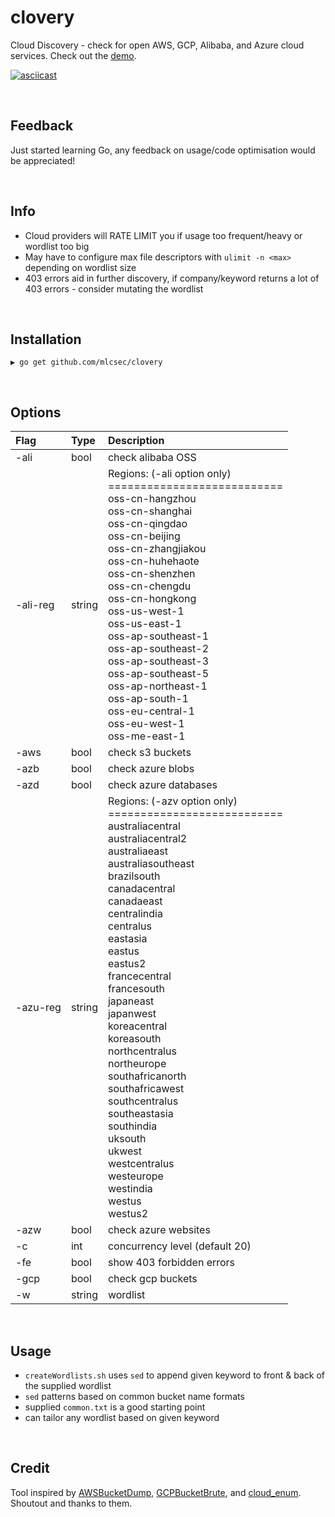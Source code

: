 # clovery
Cloud Discovery - check for open AWS, GCP, Alibaba, and Azure cloud services.  Check out the [demo](https://mlcsec.com/release-clovery/#demo).<br>

<a href="https://asciinema.org/a/310982"><img src="https://asciinema.org/a/310982.png" alt="asciicast" /></a>

<br>

## Feedback
Just started learning Go, any feedback on usage/code optimisation would be appreciated!

<br>

## Info
* Cloud providers will RATE LIMIT you if usage too frequent/heavy or wordlist too big
* May have to configure max file descriptors with `ulimit -n <max>` depending on wordlist size
* 403 errors aid in further discovery, if company/keyword returns a lot of 403 errors - consider mutating the wordlist

<br>

## Installation
```
▶ go get github.com/mlcsec/clovery
```

<br>

## Options
| Flag | Type |Description |
|:---  |:--- |:---         |
|-ali  |bool|check alibaba OSS|
|-ali-reg|string|Regions: (-ali option only)<br>===========================<br>oss-cn-hangzhou<br>oss-cn-shanghai<br>oss-cn-qingdao<br>oss-cn-beijing<br>oss-cn-zhangjiakou<br>oss-cn-huhehaote<br>oss-cn-shenzhen<br>oss-cn-chengdu<br>oss-cn-hongkong<br>oss-us-west-1<br>oss-us-east-1<br>oss-ap-southeast-1<br>oss-ap-southeast-2<br>oss-ap-southeast-3<br>oss-ap-southeast-5<br>oss-ap-northeast-1<br>oss-ap-south-1<br>oss-eu-central-1<br>oss-eu-west-1<br>oss-me-east-1|
|-aws  |bool|check s3 buckets|
|-azb  |bool|check azure blobs|
|-azd  |bool|check azure databases|
|-azu-reg|string|Regions: (-azv option only)<br>===========================<br>australiacentral<br>australiacentral2<br>australiaeast<br>australiasoutheast<br>brazilsouth<br>canadacentral<br>canadaeast<br>centralindia<br>centralus<br>eastasia<br>eastus<br>eastus2<br>francecentral<br>francesouth<br>japaneast<br>japanwest<br>koreacentral<br>koreasouth<br>northcentralus<br>northeurope<br>southafricanorth<br>southafricawest<br>southcentralus<br>southeastasia<br>southindia<br>uksouth<br>ukwest<br>westcentralus<br>westeurope<br>westindia<br>westus<br>westus2|
|-azw  |bool|check azure websites|
|-c    |int|concurrency level (default 20)|
|-fe   |bool|show 403 forbidden errors|
|-gcp  |bool|check gcp buckets|
|-w    |string|wordlist|


<br>

## Usage
* `createWordlists.sh` uses `sed` to append given keyword to front & back of the supplied wordlist
* `sed` patterns based on common bucket name formats
* supplied `common.txt` is a good starting point 
* can tailor any wordlist based on given keyword

<br>

## Credit
Tool inspired by [AWSBucketDump](https://github.com/jordanpotti/AWSBucketDump), [GCPBucketBrute](https://github.com/RhinoSecurityLabs/GCPBucketBrute), and [cloud_enum](https://github.com/initstring/cloud_enum).  Shoutout and thanks to them.
